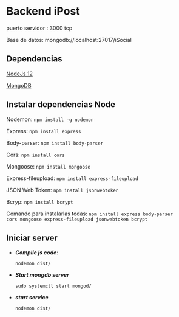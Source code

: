 # Backend iPost

puerto servidor : 3000 tcp

Base de datos: mongodb://localhost:27017/iSocial

## Dependencias
[NodeJs 12](https://nodejs.org/es/)

[MongoDB](https://docs.mongodb.com/manual/administration/install-community/)




## Instalar dependencias Node

 Nodemon: <code>npm install -g nodemon</code>
 
  Express: <code>npm install express</code>
  
   Body-parser: <code>npm install body-parser</code>
  
  Cors: <code>npm install cors</code>
  
  Mongoose: <code>npm install mongoose</code>
  
  Express-fileupload: <code>npm install express-fileupload</code>
  
  JSON Web Token: <code>npm install jsonwebtoken</code>
  
  Bcryp: <code>npm install bcrypt</code>
  
  Comando para instalarlas todas: <code>npm install express body-parser cors mongoose express-fileupload jsonwebtoken bcrypt</code>


## Iniciar server

* ***Compile js code***:

  <code>nodemon dist/</code>

* ***Start mongdb server***

  <code>sudo systemctl start mongod/</code>

* ***start service***

  <code>nodemon dist/</code>

